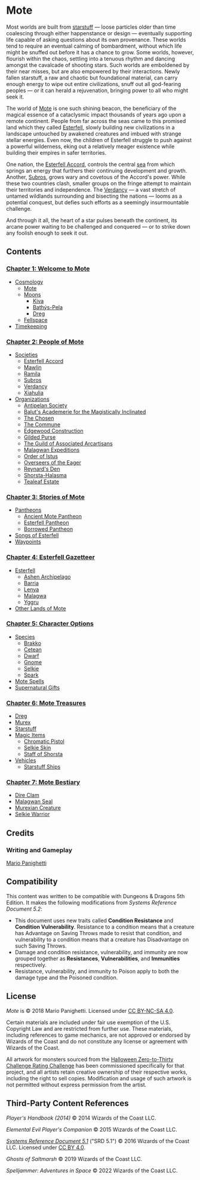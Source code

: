 # Mote

Most worlds are built from [starstuff](ch-6-mote-treasures/starstuff.md) — loose particles older than time coalescing through either happenstance or design — eventually supporting life capable of asking questions about its own provenance. These worlds tend to require an eventual calming of bombardment, without which life might be snuffed out before it has a chance to grow. Some worlds, however, flourish within the chaos, settling into a tenuous rhythm and dancing amongst the cavalcade of shooting stars. Such worlds are emboldened by their near misses, but are also empowered by their interactions. Newly fallen starstuff, a raw and chaotic but foundational material, can carry enough energy to wipe out entire civilizations, snuff out all god-fearing peoples — or it can herald a rejuvenation, bringing power to all who might seek it.

The world of [Mote](ch-1-welcome-to-mote/cosmology/mote.md) is one such shining beacon, the beneficiary of the magical essence of a cataclysmic impact thousands of years ago upon a remote continent. People from far across the seas came to this promised land which they called [Esterfell](ch-4-esterfell-gazetteer/esterfell.md), slowly building new civilizations in a landscape untouched by awakened creatures and imbued with strange stellar energies. Even now, the children of Esterfell struggle to push against a powerful wilderness, eking out a relatively meager existence while building their empires in safer territories.

One nation, the [Esterfell Accord](ch-2-people-of-mote/societies/esterfell-accord/esterfell-accord.md), controls the central [sea](ch-4-esterfell-gazetteer/lenya/esterfell-sea/esterfell-sea.md) from which springs an energy that furthers their continuing development and growth. Another, [Subros](ch-2-people-of-mote/societies/subros.md), grows wary and covetous of the Accord's power. While these two countries clash, smaller groups on the fringe attempt to maintain their territories and independence. The [Verdancy](ch-2-people-of-mote/societies/verdancy/verdancy.md) — a vast stretch of untamed wildlands surrounding and bisecting the nations — looms as a potential conquest, but defies such efforts as a seemingly insurmountable challenge.

And through it all, the heart of a star pulses beneath the continent, its arcane power waiting to be challenged and conquered — or to strike down any foolish enough to seek it out.

## Contents

### [Chapter 1: Welcome to Mote](ch-1-welcome-to-mote)

- [Cosmology](ch-1-welcome-to-mote/cosmology)
  - [Mote](ch-1-welcome-to-mote/cosmology/mote.md)
  - [Moons](ch-1-welcome-to-mote/cosmology/moons/moons-of-mote.md)
    - [Kiva](ch-1-welcome-to-mote/cosmology/moons/kiva.md)
    - [Bathýs-Pela](ch-1-welcome-to-mote/cosmology/moons/bathys-pela.md)
    - [Dreg](ch-1-welcome-to-mote/cosmology/moons/dreg.md)
  - [Fellspace](ch-1-welcome-to-mote/cosmology/fellspace.md)
- [Timekeeping](ch-1-welcome-to-mote/timekeeping.md)

### [Chapter 2: People of Mote](ch-2-people-of-mote)

- [Societies](ch-2-people-of-mote/societies)
  - [Esterfell Accord](ch-2-people-of-mote/societies/esterfell-accord/esterfell-accord.md)
  - [Mawlin](ch-2-people-of-mote/societies/mawlin.md)
  - [Ramila](ch-2-people-of-mote/societies/ramila.md)
  - [Subros](ch-2-people-of-mote/societies/subros.md)
  - [Verdancy](ch-2-people-of-mote/societies/verdancy/verdancy.md)
  - [Xiahulia](ch-2-people-of-mote/societies/xiahulia.md)
- [Organizations](ch-2-people-of-mote/organizations)
  - [Antipelan Society](ch-2-people-of-mote/organizations/antipelan-society/antipelan-society.md)
  - [Balut's Academerie for the Magistically Inclinated](ch-2-people-of-mote/organizations/baluts-academerie/baluts-academerie.md)
  - [The Chosen](ch-2-people-of-mote/organizations/the-chosen/the-chosen.md)
  - [The Commune](ch-2-people-of-mote/organizations/the-commune/the-commune.md)
  - [Edgewood Construction](ch-2-people-of-mote/organizations/edgewood-construction/edgewood-construction.md)
  - [Gilded Purse](ch-2-people-of-mote/organizations/gilded-purse/gilded-purse.md)
  - [The Guild of Associated Arcartisans](ch-2-people-of-mote/organizations/arcartisans/arcartisans.md)
  - [Malagwan Expeditions](ch-2-people-of-mote/organizations/malagwan-expeditions/malagwan-expeditions.md)
  - [Order of Istus](ch-2-people-of-mote/organizations/order-of-istus/order-of-istus.md)
  - [Overseers of the Eager](ch-2-people-of-mote/organizations/overseers-of-the-eager/overseers-of-the-eager.md)
  - [Reynard's Den](ch-2-people-of-mote/organizations/reynards-den/reynards-den.md)
  - [Shorsta-Halasma](ch-2-people-of-mote/organizations/shorsta-halasma/shorsta-halasma.md)
  - [Tealeaf Estate](ch-2-people-of-mote/organizations/tealeaf-estate/tealeaf-estate.md)

### [Chapter 3: Stories of Mote](ch-3-stories-of-mote)

- [Pantheons](ch-3-stories-of-mote/pantheons/mote-pantheons.md)
  - [Ancient Mote Pantheon](ch-3-stories-of-mote/pantheons/mote-pantheons.md#ancient-mote-pantheon)
  - [Esterfell Pantheon](ch-3-stories-of-mote/pantheons/mote-pantheons.md#esterfell-pantheon)
  - [Borrowed Pantheon](ch-3-stories-of-mote/pantheons/mote-pantheons.md#borrowed-pantheon)
- [Songs of Esterfell](ch-3-stories-of-mote/songs-of-esterfell)
- [Waypoints](ch-3-stories-of-mote/waypoints.md)

### [Chapter 4: Esterfell Gazetteer](ch-4-esterfell-gazetteer)

- [Esterfell](ch-4-esterfell-gazetteer/esterfell.md)
  - [Ashen Archipelago](ch-4-esterfell-gazetteer/ashen-archipelago.md)
  - [Barria](ch-4-esterfell-gazetteer/barria.md)
  - [Lenya](ch-4-esterfell-gazetteer/lenya/lenya.md)
  - [Malagwa](ch-4-esterfell-gazetteer/malagwa.md)
  - [Yggru](ch-4-esterfell-gazetteer/yggru/yggru.md)
- [Other Lands of Mote](ch-4-esterfell-gazetteer/other-lands-of-mote.md)

### [Chapter 5: Character Options](ch-5-character-options)

- [Species](ch-5-character-options/species)
  - [Brakko](ch-5-character-options/species/brakko.md)
  - [Cetean](ch-5-character-options/species/cetean/cetean.md)
  - [Dwarf](ch-5-character-options/species/dwarf.md)
  - [Gnome](ch-5-character-options/species/gnome.md)
  - [Selkie](ch-5-character-options/species/selkie.md)
  - [Spark](ch-5-character-options/species/spark.md)
- [Mote Spells](ch-5-character-options/mote-spells.md)
- [Supernatural Gifts](ch-5-character-options/supernatural-gifts.md)

### [Chapter 6: Mote Treasures](ch-6-mote-treasures)

- [Dreg](ch-6-mote-treasures/dreg-ore.md)
- [Murex](ch-6-mote-treasures/murex.md)
- [Starstuff](ch-6-mote-treasures/starstuff.md)
- [Magic Items](ch-6-mote-treasures/magic-items)
  - [Chromatic Pistol](ch-6-mote-treasures/magic-items/chromatic-pistol.md)
  - [Selkie Skin](ch-6-mote-treasures/magic-items/selkie-skin.md)
  - [Staff of Shorsta](ch-6-mote-treasures/magic-items/staff-of-shorsta.md)
- [Vehicles](ch-6-mote-treasures/vehicles)
  - [Starstuff Ships](ch-6-mote-treasures/vehicles/starstuff-ships/starstuff-ships.md)

### [Chapter 7: Mote Bestiary](ch-7-mote-bestiary)

- [Dire Clam](ch-7-mote-bestiary/dire-clam.md)
- [Malagwan Seal](ch-7-mote-bestiary/malagwan-seal.md)
- [Murexian Creature](ch-7-mote-bestiary/murexian-creature.md)
- [Selkie Warrior](ch-7-mote-bestiary/selkie-warrior.md)

## Credits

### Writing and Gameplay

[Mario Panighetti](https://mario.panighetti.net)

## Compatibility

This content was written to be compatible with Dungeons & Dragons 5th Edition. It makes the following modifications from _Systems Reference Document 5.2_:

- This document uses new traits called **Condition Resistance** and **Condition Vulnerability**. Resistance to a condition means that a creature has Advantage on Saving Throws made to resist that condition, and vulnerability to a condition means that a creature has Disadvantage on such Saving Throws.
- Damage and condition resistance, vulnerability, and immunity are now grouped together as **Resistances**, **Vulnerabilities**, and **Immunities** respectively.
- Resistance, vulnerability, and immunity to Poison apply to both the damage type and the Poisoned condition.

## License

_Mote_ is © 2018 Mario Panighetti. Licensed under [CC BY-NC-SA 4.0](https://creativecommons.org/licenses/by-nc-sa/4.0/legalcode).

Certain materials are included under fair use exemption of the U.S. Copyright Law and are restricted from further use. These materials, including references to game mechanics, are not approved or endorsed by Wizards of the Coast and do not constitute any license or agreement with Wizards of the Coast.

All artwork for monsters sourced from the [Halloween Zero-to-Thirty Challenge Rating Challenge](https://github.com/mpanighetti/dnd5e-030crc) has been commissioned specifically for that project, and all artists retain creative ownership of their respective works, including the right to sell copies. Modification and usage of such artwork is not permitted without express permission from the artist.

## Third-Party Content References

_Player's Handbook (2014)_ © 2014 Wizards of the Coast LLC.

_Elemental Evil Player's Companion_ © 2015 Wizards of the Coast LLC.

_[Systems Reference Document 5.1](https://dnd.wizards.com/resources/systems-reference-document)_ ("SRD 5.1") © 2016 Wizards of the Coast LLC. Licensed under [CC BY 4.0](https://creativecommons.org/licenses/by/4.0/legalcode).

_Ghosts of Saltmarsh_ © 2019 Wizards of the Coast LLC.

_Spelljammer: Adventures in Space_ © 2022 Wizards of the Coast LLC.
